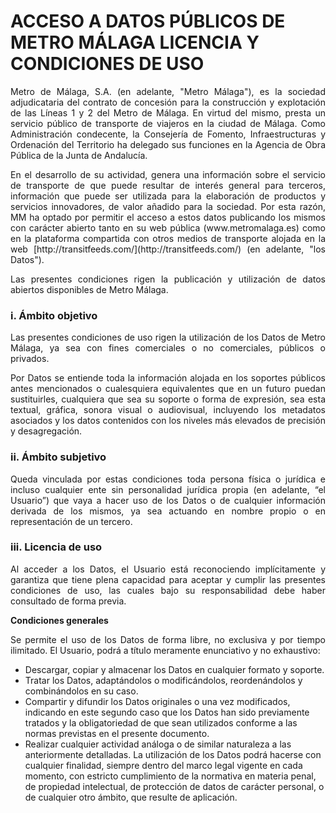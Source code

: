 # ACCESO A DATOS PÚBLICOS DE METRO MÁLAGA LICENCIA Y CONDICIONES DE USO

<p align="justify">
Metro de Málaga, S.A. (en adelante, "Metro Málaga"), es la sociedad adjudicataria del contrato de concesión para la construcción y explotación de las Líneas 1 y 2 del Metro de Málaga. En virtud del mismo, presta un servicio público de transporte de viajeros en la ciudad de Málaga. Como Administración condecente, la Consejería de Fomento, Infraestructuras y Ordenación del Territorio ha delegado sus funciones en la Agencia de Obra Pública de la Junta de Andalucía.
</p>

<p align="justify">
En el desarrollo de su actividad, genera una información sobre el servicio de transporte de  que puede resultar de interés general para terceros, información que puede ser utilizada para la elaboración de productos y servicios innovadores, de valor añadido para la sociedad. Por esta razón, MM ha optado por permitir el acceso a estos datos publicando los mismos con carácter abierto tanto en su web pública (www.metromalaga.es) como en la plataforma compartida con otros medios de transporte  alojada en la web [http://transitfeeds.com/](http://transitfeeds.com/) (en adelante, "los Datos").
</p>

<p align="justify">
Las presentes condiciones rigen la publicación y utilización de datos abiertos disponibles de Metro Málaga.
</p>

### i. Ámbito objetivo

<p align="justify">
Las presentes condiciones de uso rigen la utilización de los Datos de Metro Málaga, ya sea con fines comerciales o no comerciales, públicos o privados.
</p>

<p align="justify">
Por Datos se entiende toda la información alojada en los soportes públicos antes mencionados o cualesquiera equivalentes que en un futuro puedan sustituirles, cualquiera que sea su soporte o forma de expresión, sea esta textual, gráfica, sonora visual o audiovisual, incluyendo los metadatos asociados y los datos contenidos con los niveles más elevados de precisión y desagregación.
</p>

### ii. Ámbito subjetivo

<p align="justify">
Queda vinculada por estas condiciones toda persona física o jurídica e incluso cualquier ente sin personalidad jurídica propia (en adelante, “el Usuario”) que vaya a hacer uso de los Datos o de cualquier información derivada de los mismos, ya sea actuando en nombre propio o en representación de un tercero.
</p>

### iii. Licencia de uso

<p align="justify">
Al acceder a los Datos, el Usuario está reconociendo implícitamente y garantiza que tiene plena capacidad para aceptar y cumplir las presentes condiciones de uso, las cuales bajo su responsabilidad debe haber consultado de forma previa.
</p>

**Condiciones generales**

<p align="justify">
Se permite el uso de los Datos de forma libre, no exclusiva y por tiempo ilimitado. El Usuario, podrá a título meramente enunciativo y no exhaustivo:

 - Descargar, copiar y almacenar los Datos en cualquier formato y soporte. 
 - Tratar los Datos, adaptándolos o modificándolos, reordenándolos y combinándolos en su caso.
 - Compartir y difundir los Datos originales o una vez modificados, indicando en este segundo caso que los Datos han sido previamente tratados y la obligatoriedad de que sean utilizados conforme a las normas previstas en el presente documento.
 - Realizar cualquier actividad análoga o de similar naturaleza a las anteriormente detalladas. La utilización de los Datos podrá hacerse con cualquier finalidad, siempre dentro del marco legal vigente en cada momento, con estricto cumplimiento de la normativa en materia penal,  de propiedad intelectual, de protección de datos de carácter personal, o de cualquier otro ámbito, que resulte de aplicación.

</p>